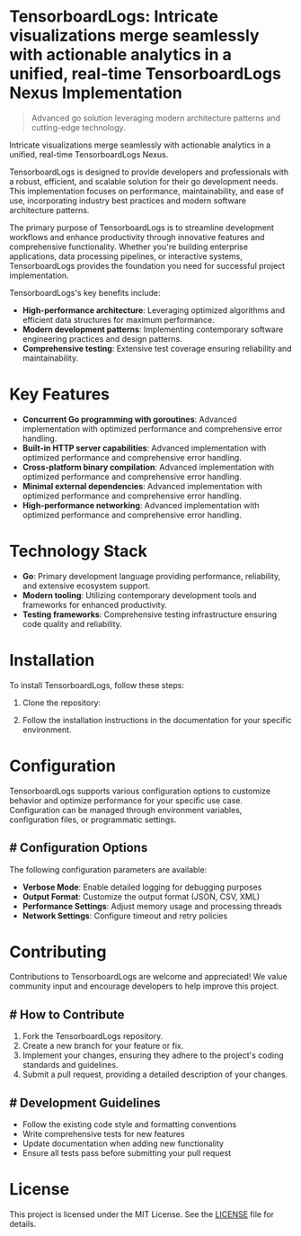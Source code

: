 <!-- fallback_TensorboardLogs_20251001203020_79178 -->

# TensorboardLogs: Intricate visualizations merge seamlessly with actionable analytics in a unified, real-time TensorboardLogs Nexus Implementation
> Advanced go solution leveraging modern architecture patterns and cutting-edge technology.

Intricate visualizations merge seamlessly with actionable analytics in a unified, real-time TensorboardLogs Nexus.

TensorboardLogs is designed to provide developers and professionals with a robust, efficient, and scalable solution for their go development needs. This implementation focuses on performance, maintainability, and ease of use, incorporating industry best practices and modern software architecture patterns.

The primary purpose of TensorboardLogs is to streamline development workflows and enhance productivity through innovative features and comprehensive functionality. Whether you're building enterprise applications, data processing pipelines, or interactive systems, TensorboardLogs provides the foundation you need for successful project implementation.

TensorboardLogs's key benefits include:

* **High-performance architecture**: Leveraging optimized algorithms and efficient data structures for maximum performance.
* **Modern development patterns**: Implementing contemporary software engineering practices and design patterns.
* **Comprehensive testing**: Extensive test coverage ensuring reliability and maintainability.

# Key Features

* **Concurrent Go programming with goroutines**: Advanced implementation with optimized performance and comprehensive error handling.
* **Built-in HTTP server capabilities**: Advanced implementation with optimized performance and comprehensive error handling.
* **Cross-platform binary compilation**: Advanced implementation with optimized performance and comprehensive error handling.
* **Minimal external dependencies**: Advanced implementation with optimized performance and comprehensive error handling.
* **High-performance networking**: Advanced implementation with optimized performance and comprehensive error handling.

# Technology Stack

* **Go**: Primary development language providing performance, reliability, and extensive ecosystem support.
* **Modern tooling**: Utilizing contemporary development tools and frameworks for enhanced productivity.
* **Testing frameworks**: Comprehensive testing infrastructure ensuring code quality and reliability.

# Installation

To install TensorboardLogs, follow these steps:

1. Clone the repository:


2. Follow the installation instructions in the documentation for your specific environment.

# Configuration

TensorboardLogs supports various configuration options to customize behavior and optimize performance for your specific use case. Configuration can be managed through environment variables, configuration files, or programmatic settings.

## # Configuration Options

The following configuration parameters are available:

* **Verbose Mode**: Enable detailed logging for debugging purposes
* **Output Format**: Customize the output format (JSON, CSV, XML)
* **Performance Settings**: Adjust memory usage and processing threads
* **Network Settings**: Configure timeout and retry policies

# Contributing

Contributions to TensorboardLogs are welcome and appreciated! We value community input and encourage developers to help improve this project.

## # How to Contribute

1. Fork the TensorboardLogs repository.
2. Create a new branch for your feature or fix.
3. Implement your changes, ensuring they adhere to the project's coding standards and guidelines.
4. Submit a pull request, providing a detailed description of your changes.

## # Development Guidelines

* Follow the existing code style and formatting conventions
* Write comprehensive tests for new features
* Update documentation when adding new functionality
* Ensure all tests pass before submitting your pull request

# License

This project is licensed under the MIT License. See the [LICENSE](https://github.com/Willysc10/TensorboardLogs/blob/main/LICENSE) file for details.
